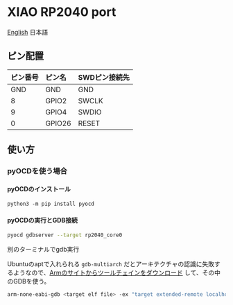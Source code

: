 
# XIAO RP2040 port

[English](./README.md) 日本語

## ピン配置

| ピン番号 | ピン名 | SWDピン接続先 |
|:--------|:-------|:-------------|
| GND     | GND    | GND          |
| 8       | GPIO2  | SWCLK        |
| 9       | GPIO4  | SWDIO        |
| 0       | GPIO26 | RESET        |

## 使い方

### pyOCDを使う場合

#### pyOCDのインストール

```
python3 -m pip install pyocd
```

#### pyOCDの実行とGDB接続

```sh
pyocd gdbserver --target rp2040_core0
```

別のターミナルでgdb実行

Ubuntuのaptで入れられる `gdb-multiarch` だとアーキテクチャの認識に失敗するようなので、[Armのサイトからツールチェインをダウンロード](https://developer.arm.com/downloads/-/gnu-rm) して、その中のGDBを使う。

```sh
arm-none-eabi-gdb <target elf file> -ex "target extended-remote localhost:3333"
```
